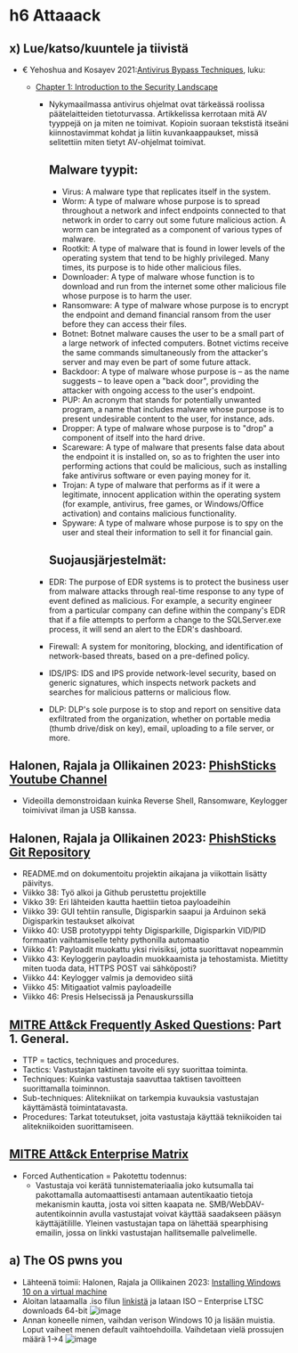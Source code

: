 # h6 Attaaack

## x) Lue/katso/kuuntele ja tiivistä

- € Yehoshua and Kosayev 2021:[Antivirus Bypass Techniques](https://www.oreilly.com/library/view/antivirus-bypass-techniques/9781801079747/), luku:
  - [Chapter 1: Introduction to the Security Landscape](https://www.oreilly.com/library/view/antivirus-bypass-techniques/9781801079747/B17257_01_Epub_AM.xhtml#_idParaDest-18)

    - Nykymaailmassa antivirus ohjelmat ovat tärkeässä roolissa päätelaitteiden tietoturvassa. Artikkelissa kerrotaan mitä AV tyyppejä on ja miten ne toimivat. Kopioin suoraan tekstistä itseäni kiinnostavimmat            kohdat ja liitin kuvankaappaukset, missä selitettiin miten tietyt AV-ohjelmat toimivat.

      ## Malware tyypit:
      - Virus: A malware type that replicates itself in the system.
      - Worm: A type of malware whose purpose is to spread throughout a network and infect endpoints connected to that network in order to carry out some future malicious action. A worm can be integrated as a                     component of various types of malware.
      - Rootkit: A type of malware that is found in lower levels of the operating system that tend to be highly privileged. Many times, its purpose is to hide other malicious files.
      - Downloader: A type of malware whose function is to download and run from the internet some other malicious file whose purpose is to harm the user.
      - Ransomware: A type of malware whose purpose is to encrypt the endpoint and demand financial ransom from the user before they can access their files.
      - Botnet: Botnet malware causes the user to be a small part of a large network of infected computers. Botnet victims receive the same commands simultaneously from the attacker's server and may even be part               of some future attack.
      - Backdoor: A type of malware whose purpose is – as the name suggests – to leave open a "back door", providing the attacker with ongoing access to the user's endpoint.
      - PUP: An acronym that stands for potentially unwanted program, a name that includes malware whose purpose is to present undesirable content to the user, for instance, ads.
      - Dropper: A type of malware whose purpose is to "drop" a component of itself into the hard drive.
      - Scareware: A type of malware that presents false data about the endpoint it is installed on, so as to frighten the user into performing actions that could be malicious, such as installing fake antivirus                        software or even paying money for it.
      - Trojan: A type of malware that performs as if it were a legitimate, innocent application within the operating system (for example, antivirus, free games, or Windows/Office activation) and contains                         malicious functionality.
      - Spyware: A type of malware whose purpose is to spy on the user and steal their information to sell it for financial gain.
    
      ## Suojausjärjestelmät:
    
     - EDR: The purpose of EDR systems is to protect the business user from malware attacks through real-time response to any type of event defined as malicious.
            For example, a security engineer from a particular company can define within the company's EDR that if a file attempts to perform a change to the SQLServer.exe process, it will send an alert to the               EDR's dashboard.

    - Firewall: A system for monitoring, blocking, and identification of network-based threats, based on a pre-defined policy.
    - IDS/IPS: IDS and IPS provide network-level security, based on generic signatures, which inspects network packets and searches for malicious patterns or malicious flow.
    - DLP: DLP's sole purpose is to stop and report on sensitive data exfiltrated from the organization, whether on portable media (thumb drive/disk on key), email, uploading to a file server, or more.


## Halonen, Rajala ja Ollikainen 2023: [PhishSticks Youtube Channel](https://www.youtube.com/@phishsticks_pentest/videos)

- Videoilla demonstroidaan kuinka Reverse Shell, Ransomware, Keylogger toimivivat ilman ja USB kanssa.

## Halonen, Rajala ja Ollikainen 2023: [PhishSticks Git Repository](https://github.com/therealhalonen/PhishSticks/)

- README.md on dokumentoitu projektin aikajana ja viikottain lisätty päivitys. 
- Viikko 38: Työ alkoi ja Github perustettu projektille
- Vikko 39: Eri lähteiden kautta haettiin tietoa payloadeihin
- Viikko 39: GUI tehtiin ransulle, Digisparkin saapui ja Arduinon sekä Digisparkin testaukset alkoivat
- Viikko 40: USB prototyyppi tehty Digisparkille, Digisparkin VID/PID formaatin vaihtamiselle tehty pythonilla automaatio 
- Viikko 41: Payloadit muokattu yksi rivisiksi, jotta suorittavat nopeammin
- Viikko 43: Keyloggerin payloadin muokkaamista ja tehostamista. Mietitty miten tuoda data, HTTPS POST vai sähköposti?
- Viikko 44: Keylogger valmis ja demovideo siitä
- Viikko 45: Mitigaatiot valmis payloadeille
- Viikko 46: Presis Helsecissä ja Penauskurssilla


## [MITRE Att&ck Frequently Asked Questions](https://attack.mitre.org/resources/faq/): Part 1. General.

- TTP = tactics, techniques and procedures.
- Tactics: Vastustajan taktinen tavoite eli syy suorittaa toiminta.
- Techniques: Kuinka vastustaja saavuttaa taktisen tavoitteen suorittamalla toiminnon.
- Sub-techniques: Alitekniikat on tarkempia kuvauksia vastustajan käyttämästä toimintatavasta.
- Procedures: Tarkat toteutukset, joita vastustaja käyttää tekniikoiden tai alitekniikoiden suorittamiseen. 


## [MITRE Att&ck Enterprise Matrix](https://attack.mitre.org/)

- Forced Authentication = Pakotettu todennus:
  - Vastustaja voi kerätä tunnistemateriaalia joko kutsumalla tai pakottamalla automaattisesti antamaan autentikaatio tietoja mekanismin kautta, josta voi sitten kaapata ne. SMB/WebDAV-autentikoinnin avulla          vastustajat voivat käyttää saadakseen pääsyn käyttäjätilille. Yleinen vastustajan tapa on lähettää spearphising emailin, jossa on linkki vastustajan hallitsemalle palvelimelle. 


## a) The OS pwns you

- Lähteenä toimii: Halonen, Rajala ja Ollikainen 2023: [Installing Windows 10 on a virtual machine](https://github.com/therealhalonen/PhishSticks/blob/master/notes/ollikainen/windows.md)
- Aloitan lataamalla .iso filun [linkistä](https://www.microsoft.com/en-us/evalcenter/download-windows-10-enterprise) ja lataan ISO – Enterprise LTSC downloads 64-bit
![image](https://github.com/ball1n/Tunkeutumistestaus/assets/117892213/6f8fdf17-dd9f-422f-8eb1-1486be6901c6)
- Annan koneelle nimen, vaihdan verison Windows 10 ja lisään muistia. Loput vaiheet menen default vaihtoehdoilla. Vaihdetaan vielä prossujen määrä 1->4
![image](https://github.com/ball1n/Tunkeutumistestaus/assets/117892213/8dd08095-b7aa-44e1-ad36-b8e7cb1fd523)




















